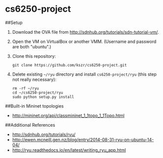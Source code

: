 # cs6250-project
##Setup
1. Download the OVA file from http://sdnhub.org/tutorials/sdn-tutorial-vm/.
2. Open the VM on VirtualBox or another VMM. (Username and password are both "ubuntu".)
3. Clone this repository:

    ```
    git clone https://github.com/kszr/cs6250-project.git
    ```
4. Delete existing ```~/ryu``` directory and install ```cs6250-project/ryu``` (this step not really necessary):

    ```
    rm -rf ~/ryu  
    cd ~/cs6250-project/ryu  
    sudo python setup.py install
    ```

##Built-in Mininet topologies
* http://mininet.org/api/classmininet_1_1topo_1_1Topo.html

##Additional References
* http://sdnhub.org/tutorials/ryu/
* http://ewen.mcneill.gen.nz/blog/entry/2014-08-31-ryu-on-ubuntu-14-04/ 
* http://ryu.readthedocs.io/en/latest/writing_ryu_app.html
